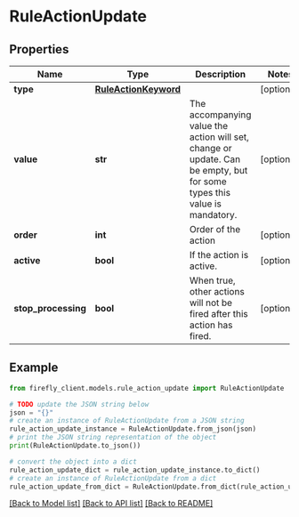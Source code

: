 # RuleActionUpdate


## Properties

Name | Type | Description | Notes
------------ | ------------- | ------------- | -------------
**type** | [**RuleActionKeyword**](RuleActionKeyword.md) |  | [optional] 
**value** | **str** | The accompanying value the action will set, change or update. Can be empty, but for some types this value is mandatory. | [optional] 
**order** | **int** | Order of the action | [optional] 
**active** | **bool** | If the action is active. | [optional] 
**stop_processing** | **bool** | When true, other actions will not be fired after this action has fired. | [optional] 

## Example

```python
from firefly_client.models.rule_action_update import RuleActionUpdate

# TODO update the JSON string below
json = "{}"
# create an instance of RuleActionUpdate from a JSON string
rule_action_update_instance = RuleActionUpdate.from_json(json)
# print the JSON string representation of the object
print(RuleActionUpdate.to_json())

# convert the object into a dict
rule_action_update_dict = rule_action_update_instance.to_dict()
# create an instance of RuleActionUpdate from a dict
rule_action_update_from_dict = RuleActionUpdate.from_dict(rule_action_update_dict)
```
[[Back to Model list]](../README.md#documentation-for-models) [[Back to API list]](../README.md#documentation-for-api-endpoints) [[Back to README]](../README.md)


